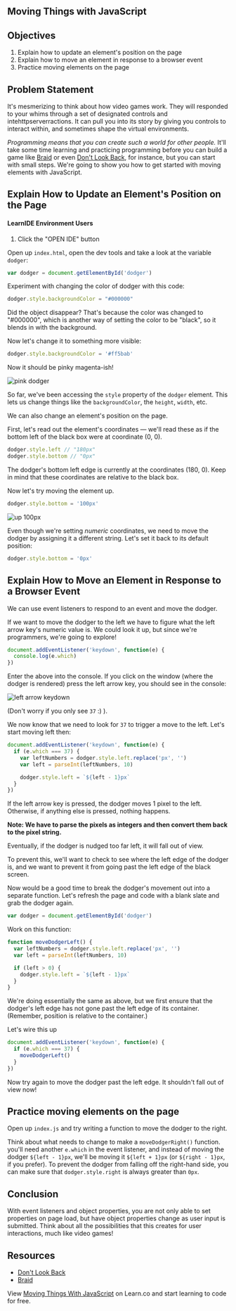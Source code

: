 Moving Things with JavaScript
---

## Objectives

1. Explain how to update an element's position on the page
2. Explain how to move an element in response to a browser event
3. Practice moving elements on the page

## Problem Statement

It's mesmerizing to think about how video games work. They will responded to your whims
through a set of designated controls and intehttpserverractions. It can pull you into its story by
giving you controls to interact within, and sometimes shape the virtual environments.

_Programming means that you can create such a world for other people._ It'll take some 
time learning and practicing programming before you can build a game like 
[Braid](http://braid-game.com/) or even [Don't Look Back](http://terrycavanaghgames.com/dontlookback/),
for instance, but you can start with small steps. We're going to show you how to get started with moving elements with JavaScript.

## Explain How to Update an Element's Position on the Page

#### LearnIDE Environment Users

1. Click the "OPEN IDE" button


Open up `index.html`, open the dev tools and take a look at the variable `dodger`:

``` javascript
var dodger = document.getElementById('dodger')
```

Experiment with changing the color of dodger with this code:

``` javascript
dodger.style.backgroundColor = "#000000"
```

Did the object disappear? That's because the color was changed to "#000000", which is
another way of setting the color to be "black", so it blends in with the background.

Now let's change it to something more visible:

``` javascript
dodger.style.backgroundColor = '#ff5bab'
```

Now it should be pinky magenta-ish!

![pink dodger](https://curriculum-content.s3.amazonaws.com/skills-based-js/pink_dodger.png)

So far, we've been accessing the `style` property of the `dodger` element. This lets us change things like the `backgroundColor`, the `height`, `width`, etc.

We can also change an element's position on the page.

First, let's read out the element's coordinates — we'll read these as if the bottom left of the black box were at coordinate (0, 0).

``` javascript
dodger.style.left // "180px"
dodger.style.bottom // "0px"
```

The dodger's bottom left edge is currently at the coordinates (180, 0). Keep in mind that
these coordinates are relative to the black box.

Now let's try moving the element up.

``` javascript
dodger.style.bottom = '100px'
```

![up 100px](https://curriculum-content.s3.amazonaws.com/skills-based-js/pink_dodger_bottom_100.png)

Even though we're setting _numeric_ coordinates, we need to move the dodger by assigning it a different string. Let's set it back to its default position:

``` javascript
dodger.style.bottom = '0px'
```

## Explain How to Move an Element in Response to a Browser Event

We can use event listeners to respond to an event and move the dodger.

If we want to move the dodger to the left we have to figure what the left arrow
key's numeric value is. We could look it up, but since we're programmers, we're going to
explore!

``` javascript
document.addEventListener('keydown', function(e) {
  console.log(e.which)
})
```

Enter the above into the console. If you click on the window (where the dodger is rendered)
press the left arrow key, you should see in the console:

![left arrow keydown](https://curriculum-content.s3.amazonaws.com/skills-based-js/left_arrow_keydown.png)

(Don't worry if you only see `37` :) ).

We now know that we need to look for `37` to trigger a move to the left. Let's start moving
left then:

``` javascript
document.addEventListener('keydown', function(e) {
  if (e.which === 37) {
    var leftNumbers = dodger.style.left.replace('px', '')
    var left = parseInt(leftNumbers, 10)

    dodger.style.left = `${left - 1}px`
  }
})
```

If the left arrow key is pressed, the dodger moves 1 pixel to the left. Otherwise, if anything else is pressed, nothing happens.

**Note: We have to parse the pixels as integers and then convert them back to the pixel string.**

Eventually, if the dodger is nudged too far left, it will fall out of view.

To prevent this, we'll want to check to see where the left edge of the dodger is, and we want
to prevent it from going past the left edge of the black screen.

Now would be a good time to break the dodger's movement out into a separate function. Let's refresh the page and code with a blank slate and grab the dodger again.

``` javascript
var dodger = document.getElementById('dodger')
```

Work on this function:

``` javascript
function moveDodgerLeft() {
  var leftNumbers = dodger.style.left.replace('px', '')
  var left = parseInt(leftNumbers, 10)

  if (left > 0) {
    dodger.style.left = `${left - 1}px`
  }
}
```

We're doing essentially the same as above, but we first ensure that the dodger's left edge has not gone past the left edge of its container. (Remember, position is relative to the container.)

Let's wire this up

``` javascript
document.addEventListener('keydown', function(e) {
  if (e.which === 37) {
    moveDodgerLeft()
  }
})
```

Now try again to move the dodger past the left edge. It shouldn't fall out of view now!

## Practice moving elements on the page

Open up `index.js` and try writing a function to move the dodger to the right.

Think about what needs to change to make a `moveDodgerRight()` function. you'll need another
`e.which` in the event listener, and instead of moving the dodger `${left - 1}px`, we'll be
moving it `${left + 1}px` (or `${right - 1}px`, if you prefer). To prevent the dodger from
falling off the right-hand side, you can make sure that `dodger.style.right` is always
greater than `0px`.

## Conclusion

With event listeners and object properties, you are not only able to set properties on page
load, but have object properties change as user input is submitted. Think about all the
possibilities that this creates for user interactions, much like video games!

## Resources

- [Don't Look Back](http://terrycavanaghgames.com/dontlookback/)
- [Braid](http://braid-game.com/)

<p class='util--hide'>View <a href='https://learn.co/lessons/moving-things-with-javascript'>Moving Things With JavaScript</a> on Learn.co and start learning to code for free.</p>
